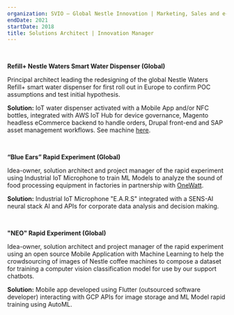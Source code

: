 ```yaml
---
organization: SVIO – Global Nestle Innovation | Marketing, Sales and e-business – Nestle IT North America
endDate: 2021
startDate: 2018
title: Solutions Architect | Innovation Manager
---
```


<br />

**Refill+ Nestle Waters Smart Water Dispenser (Global)**

Principal architect leading the redesigning of the global Nestle Waters Refill+ smart water dispenser for first roll out in Europe to confirm POC assumptions and test initial hypothesis.

**Solution:** IoT water dispenser activated with a Mobile App and/or NFC bottles, integrated with AWS IoT Hub for device governance, Magento headless eCommerce backend to handle orders, Drupal front-end and SAP asset management workflows. See machine [here](https://www.mynuun.com/fr/en/how-our-water-machine-works).

<br />

**“Blue Ears” Rapid Experiment (Global)**

Idea-owner, solution architect and project manager of the rapid experiment using Industrial IoT Microphone to train ML Models to analyze the sound of food processing equipment in factories in partnership with [OneWatt](https://www.onewatt.eu/).

**Solution:** Industrial IoT Microphone "E.A.R.S" integrated with a SENS-AI neural stack AI and APIs for corporate data analysis and decision making.

<br />

**"NEO" Rapid Experiment (Global)**

Idea-owner, solution architect and project manager of the rapid experiment using an open source Mobile Application with Machine Learning to help the crowdsourcing of images of Nestle coffee machines to compose a dataset for training a computer vision classification model for use by our support chatbots.

**Solution:** Mobile app developed using Flutter (outsourced software developer) interacting with GCP APIs for image storage and ML Model rapid training using AutoML.

